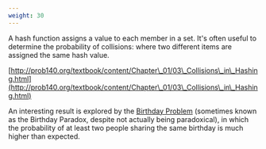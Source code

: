 ```yaml
---
weight: 30
---
```


A hash function assigns a value to each member in a set. It's often useful to determine the probability of collisions: where two different items are assigned the same hash value.

[http://prob140.org/textbook/content/Chapter\_01/03\_Collisions\_in\_Hashing.html](http://prob140.org/textbook/content/Chapter\_01/03\_Collisions\_in\_Hashing.html)

An interesting result is explored by the [Birthday Problem](http://prob140.org/textbook/content/Chapter\_01/04\_Birthday\_Problem.html) (sometimes known as the Birthday Paradox, despite not actually being paradoxical), in which the probability of at least two people sharing the same birthday is much higher than expected.
